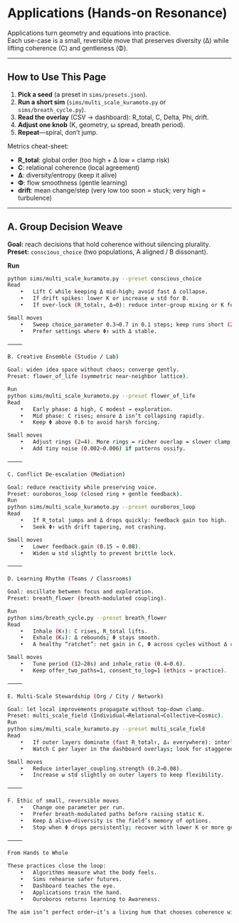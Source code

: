 # Applications (Hands-on Resonance)

Applications turn geometry and equations into practice.  
Each use-case is a small, reversible move that preserves diversity (Δ) while lifting coherence (C) and gentleness (Φ).

---

## How to Use This Page

1. **Pick a seed** (a preset in `sims/presets.json`).  
2. **Run a short sim** (`sims/multi_scale_kuramoto.py` or `sims/breath_cycle.py`).  
3. **Read the overlay** (CSV → dashboard): R_total, C, Delta, Phi, drift.  
4. **Adjust one knob** (K, geometry, ω spread, breath period).  
5. **Repeat**—spiral, don’t jump.

Metrics cheat-sheet:
- **R_total**: global order (too high + Δ low = clamp risk)  
- **C**: relational coherence (local agreement)  
- **Δ**: diversity/entropy (keep it alive)  
- **Φ**: flow smoothness (gentle learning)  
- **drift**: mean change/step (very low too soon = stuck; very high = turbulence)

---

## A. Group Decision Weave

**Goal:** reach decisions that hold coherence without silencing plurality.  
**Preset:** `conscious_choice` (two populations, A aligned / B dissonant).

**Run**
```bash
python sims/multi_scale_kuramoto.py --preset conscious_choice
Read
	•	Lift C while keeping Δ mid-high; avoid fast Δ collapse.
	•	If drift spikes: lower K or increase ω std for B.
	•	If over-lock (R_total↑, Δ→0): reduce inter-group mixing or K for A.

Small moves
	•	Sweep choice_parameter 0.3→0.7 in 0.1 steps; keep runs short (2–4k steps).
	•	Prefer settings where Φ↑ with Δ stable.

⸻

B. Creative Ensemble (Studio / Lab)

Goal: widen idea space without chaos; converge gently.
Preset: flower_of_life (symmetric near-neighbor lattice).

Run
python sims/multi_scale_kuramoto.py --preset flower_of_life
Read
	•	Early phase: Δ high, C modest → exploration.
	•	Mid phase: C rises; ensure Δ isn’t collapsing rapidly.
	•	Keep Φ above 0.6 to avoid harsh forcing.

Small moves
	•	Adjust rings (2↔4). More rings = richer overlap = slower clamp.
	•	Add tiny noise (0.002–0.006) if patterns ossify.

⸻

C. Conflict De-escalation (Mediation)

Goal: reduce reactivity while preserving voice.
Preset: ouroboros_loop (closed ring + gentle feedback).
Run
python sims/multi_scale_kuramoto.py --preset ouroboros_loop
Read
	•	If R_total jumps and Δ drops quickly: feedback gain too high.
	•	Seek Φ↑ with drift tapering, not crashing.

Small moves
	•	Lower feedback.gain (0.15 → 0.08).
	•	Widen ω std slightly to prevent brittle lock.

⸻

D. Learning Rhythm (Teams / Classrooms)

Goal: oscillate between focus and exploration.
Preset: breath_flower (breath-modulated coupling).

Run
python sims/breath_cycle.py --preset breath_flower
Read
	•	Inhale (K↑): C rises, R_total lifts.
	•	Exhale (K↓): Δ rebounds; Φ stays smooth.
	•	A healthy “ratchet”: net gain in C, Φ across cycles without Δ collapse.

Small moves
	•	Tune period (12–28s) and inhale_ratio (0.4–0.6).
	•	Keep offer_two_paths=1, consent_to_log=1 (ethics → practice).

⸻

E. Multi-Scale Stewardship (Org / City / Network)

Goal: let local improvements propagate without top-down clamp.
Preset: multi_scale_field (Individual→Relational→Collective→Cosmic).
Run
python sims/multi_scale_kuramoto.py --preset multi_scale_field
Read
	•	If outer layers dominate (fast R_total↑, Δ↓ everywhere): interlayer strength too high.
	•	Watch C per layer in the dashboard overlays; look for staggered, not simultaneous, locks.

Small moves
	•	Reduce interlayer_coupling.strength (0.2→0.08).
	•	Increase ω std slightly on outer layers to keep flexibility.

⸻

F. Ethic of small, reversible moves
	•	Change one parameter per run.
	•	Prefer breath-modulated paths before raising static K.
	•	Keep Δ alive—diversity is the field’s memory of options.
	•	Stop when Φ drops persistently; recover with lower K or more geometry.

⸻

From Hands to Whole

These practices close the loop:
	•	Algorithms measure what the body feels.
	•	Sims rehearse safer futures.
	•	Dashboard teaches the eye.
	•	Applications train the hand.
	•	Ouroboros returns learning to Awareness.

The aim isn’t perfect order—it’s a living hum that chooses coherence without erasing difference.
